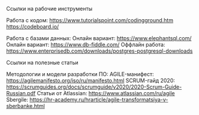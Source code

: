 Ссылки на рабочие инструменты

Работа с кодом:
https://www.tutorialspoint.com/codingground.htm
https://codeboard.io/

Работа с базами данных:
Онлайн вариант: https://www.elephantsql.com/
Онлайн вариант: https://www.db-fiddle.com/
Оффлайн работа: https://www.enterprisedb.com/downloads/postgres-postgresql-downloads





Ссылки на полезные статьи

Методологии и модели разработки ПО:
AGILE-манифест: https://agilemanifesto.org/iso/ru/manifesto.html
SCRUM-гайд 2020: https://scrumguides.org/docs/scrumguide/v2020/2020-Scrum-Guide-Russian.pdf
Статьи от Atlassian: https://www.atlassian.com/ru/agile
Sbergile: https://hr-academy.ru/hrarticle/agile-transformatsiya-v-sberbanke.html
